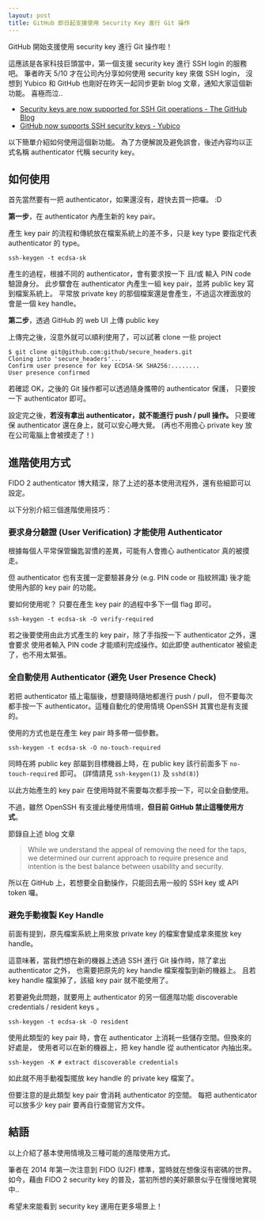 ```yaml
---
layout: post
title: GitHub 即日起支援使用 Security Key 進行 Git 操作
---
```


GitHub 開始支援使用 security key 進行 Git 操作啦！

這應該是各家科技巨頭當中，第一個支援 security key 進行 SSH login 的服務吧。
筆者昨天 5/10 才在公司內分享如何使用 security key 來做 SSH login，
沒想到 Yubico 和 GitHub 也剛好在昨天一起同步更新 blog 文章，通知大家這個新功能。
喜極而泣..

- [Security keys are now supported for SSH Git operations - The GitHub Blog](https://github.blog/2021-05-10-security-keys-supported-ssh-git-operations/)
- [GitHub now supports SSH security keys - Yubico](https://www.yubico.com/blog/github-now-supports-ssh-security-keys/)

以下簡單介紹如何使用這個新功能。
為了方便解說及避免誤會，後述內容均以正式名稱 authenticator 代稱 security key。

## 如何使用

首先當然要有一把 authenticator，如果還沒有，趕快去買一把囉。 :D

**第一步**，在 authenticator 內產生新的 key pair。

產生 key pair 的流程和傳統放在檔案系統上的差不多，只是 key type 要指定代表 authenticator
的 type。

```shell
ssh-keygen -t ecdsa-sk
```

產生的過程，根據不同的 authenticator，會有要求按一下 且/或 輸入 PIN code 驗證身分。
此步驟會在 authenticator 內產生一組 key pair，並將 public key 寫到檔案系統上。
平常放 private key 的那個檔案還是會產生，不過這次裡面放的會是一個 key handle。

**第二步**，透過 GitHub 的 web UI 上傳 public key

上傳完之後，沒意外就可以順利使用了，可以試著 clone 一些 project

```
$ git clone git@github.com:github/secure_headers.git
Cloning into 'secure_headers'...
Confirm user presence for key ECDSA-SK SHA256:........
User presence confirmed
```

若確認 OK，之後的 Git 操作都可以透過隨身攜帶的 authenticator 保護，
只要按一下 authenticator 即可。

設定完之後，**若沒有拿出 authenticator，就不能進行 push / pull 操作。**
只要確保 authenticator 還在身上，就可以安心睡大覺。
(再也不用擔心 private key 放在公司電腦上會被摸走了！)

## 進階使用方式

FIDO 2 authenticator 博大精深，除了上述的基本使用流程外，還有些細節可以設定。

以下分別介紹三個進階使用技巧：

### 要求身分驗證 (User Verification) 才能使用 Authenticator

根據每個人平常保管鑰匙習慣的差異，可能有人會擔心 authenticator 真的被摸走。

但 authenticator 也有支援一定要驗甚身分 (e.g. PIN code or 指紋辨識) 後才能
使用內部的 key pair 的功能。

要如何使用呢？ 只要在產生 key pair 的過程中多下一個 flag 即可。

```shell
ssh-keygen -t ecdsa-sk -O verify-required
```

若之後要使用由此方式產生的 key pair，除了手指按一下 authenticator 之外，還會要求
使用者輸入 PIN code 才能順利完成操作。如此即使 authenticator 被偷走了，也不用太緊張。

### 全自動使用 Authenticator (避免 User Presence Check)

若把 authenticator 插上電腦後，想要隨時隨地都進行 push / pull，
但不要每次都手按一下 authenticator。這種自動化的使用情境 OpenSSH 其實也是有支援的。

使用的方式也是在產生 key pair 時多帶一個參數。

```shell
ssh-keygen -t ecdsa-sk -O no-touch-required
```

同時在將 public key 部屬到目標機器上時，在 public key 該行前面多下 `no-touch-required`
即可。 (詳情請見 `ssh-keygen(1)` 及 `sshd(8)`)

以此方始產生的 key pair 在使用時就不需要每次都手按一下，可以全自動使用。

不過，雖然 OpenSSH 有支援此種使用情境，**但目前 GitHub 禁止這種使用方式**。

節錄自上述 blog 文章

> While we understand the appeal of removing the need for the taps,
> we determined our current approach to require presence and intention
> is the best balance between usability and security.

所以在 GitHub 上，若想要全自動操作，只能回去用一般的 SSH key 或 API token 囉。

### 避免手動複製 Key Handle

前面有提到，原先檔案系統上用來放 private key 的檔案會變成拿來擺放 key handle。

這意味著，當我們想在新的機器上透過 SSH 進行 Git 操作時，除了拿出 authenticator 之外，
也需要把原先的 key handle 檔案複製到新的機器上。
且若 key handle 檔案掉了，該組 key pair 就不能使用了。

若要避免此問題，就要用上 authenticator 的另一個進階功能
discoverable credentials / resident keys 。

```shell
ssh-keygen -t ecdsa-sk -O resident
```

使用此類型的 key pair 時，會在 authenticator 上消耗一些儲存空間。但換來的好處是，
使用者可以在新的機器上，把 key handle 從 authenticator 內抽出來。

```shell
ssh-keygen -K # extract discoverable credentials
```

如此就不用手動複製擺放 key handle 的 private key 檔案了。

但要注意的是此類型 key pair 會消耗 authenticator 的空間。
每把 authenticator 可以放多少 key pair 要再自行查閱官方文件。

## 結語

以上介紹了基本使用情境及三種可能的進階使用方式。

筆者在 2014 年第一次注意到 FIDO (U2F) 標準，當時就在想像沒有密碼的世界。
如今，藉由 FIDO 2 security key 的普及，當初所想的美好願景似乎在慢慢地實現中..

希望未來能看到 security key 運用在更多場景上！
